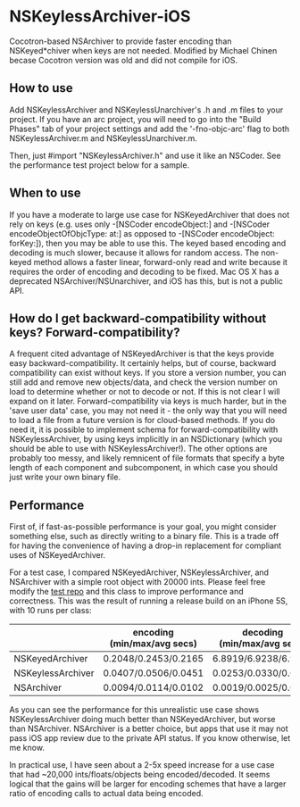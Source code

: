 # NSKeylessArchiver-iOS
Cocotron-based NSArchiver to provide faster encoding than NSKeyed*chiver when keys are not needed.  Modified by Michael Chinen becase Cocotron version was old and did not compile for iOS.

## How to use
Add NSKeylessArchiver and NSKeylessUnarchiver's .h and .m files to your project.  If you have an arc project, you will need to go into the "Build Phases" tab of your project settings and add the '-fno-objc-arc' flag to both NSKeylessArchiver.m and NSKeylessUnarchiver.m.

Then, just #import "NSKeylessArchiver.h" and use it like an NSCoder.  See the performance test project below for a sample.

## When to use
If you have a moderate to large use case for NSKeyedArchiver that does not rely on keys (e.g. uses only -[NSCoder encodeObject:] and -[NSCoder encodeObjectOfObjcType: at:] as opposed to -[NSCoder encodeObject: forKey:]), then you may be able to use this.  The keyed based encoding and decoding is much slower, because it allows for random access.  The non-keyed method allows a faster linear, forward-only read and write because it requires the order of encoding and decoding to be fixed.  Mac OS X has a deprecated NSArchiver/NSUnarchiver, and iOS has this, but is not a public API.

## How do I get backward-compatibility without keys?  Forward-compatibility?
A frequent cited advantage of NSKeyedArchiver is that the keys provide easy backward-compatibility.   It certainly helps, but of course, backward compatibility can exist without keys.
If you store a version number, you can still add and remove new objects/data, and check the version number on load to determine whether or not to decode or not.  If this is not clear I will expand on it later.
Forward-compatibility via keys is much harder, but in the 'save user data' case, you may not need it - the only way that you will need to load a file from a future version is for cloud-based methods.
If you do need it, it is possible to implement schema for forward-compatibility with NSKeylessArchiver, by using keys implicitly in an NSDictionary (which you should be able to use with NSKeylessArchiver!).  The other options are probably too messy, and likely remnicent of file formats that specify a byte length of each component and subcomponent, in which case you should just write your own binary file.


## Performance
First of, if fast-as-possible performance is your goal, you might consider something else, such as directly writing to a binary file.  This is a trade off for having the convenience of having a drop-in replacement for compliant uses of NSKeyedArchiver.

For a test case, I compared NSKeyedArchiver, NSKeylessArchiver, and NSArchiver with a simple root object with 20000 ints.  Please feel free modify the [test repo](https://github.com/mchinen/NSArchiverPerformance) and this class to improve performance and correctness.  This was the result of running a release build on an iPhone 5S, with 10 runs per class:


|                 |encoding (min/max/avg secs)|decoding (min/max/avg secs)|
|-----------------|:-------------------------:|:-------------------------:|
|NSKeyedArchiver  |  0.2048/0.2453/0.2165     |  6.8919/6.9238/6.9037|
|NSKeylessArchiver|  0.0407/0.0506/0.0451     |  0.0253/0.0330/0.0287|
|NSArchiver       |  0.0094/0.0114/0.0102     |  0.0019/0.0025/0.0020|



As you can see the performance for this unrealistic use case shows NSKeylessArchiver doing much better than NSKeyedArchiver, but worse than NSArchiver.  NSArchiver is a better choice, but apps that use it may not pass iOS app review due to the private API status.  If you know otherwise, let me know.

In practical use, I have seen about a 2-5x speed increase for a use case that had ~20,000 ints/floats/objects being encoded/decoded.
It seems logical that the gains will be larger for encoding schemes that have a larger ratio of encoding calls to actual data being encoded.

